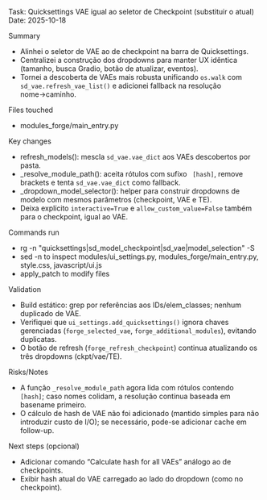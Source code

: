Task: Quicksettings VAE igual ao seletor de Checkpoint (substituir o atual)
Date: 2025-10-18

Summary
- Alinhei o seletor de VAE ao de checkpoint na barra de Quicksettings.
- Centralizei a construção dos dropdowns para manter UX idêntica (tamanho, busca Gradio, botão de atualizar, eventos).
- Tornei a descoberta de VAEs mais robusta unificando `os.walk` com `sd_vae.refresh_vae_list()` e adicionei fallback na resolução nome→caminho.

Files touched
- modules_forge/main_entry.py

Key changes
- refresh_models(): mescla `sd_vae.vae_dict` aos VAEs descobertos por pasta.
- _resolve_module_path(): aceita rótulos com sufixo ` [hash]`, remove brackets e tenta `sd_vae.vae_dict` como fallback.
- _dropdown_model_selector(): helper para construir dropdowns de modelo com mesmos parâmetros (checkpoint, VAE e TE).
- Deixa explícito `interactive=True` e `allow_custom_value=False` também para o checkpoint, igual ao VAE.

Commands run
- rg -n "quicksettings|sd_model_checkpoint|sd_vae|model_selection" -S
- sed -n to inspect modules/ui_settings.py, modules_forge/main_entry.py, style.css, javascript/ui.js
- apply_patch to modify files

Validation
- Build estático: grep por referências aos IDs/elem_classes; nenhum duplicado de VAE.
- Verifiquei que `ui_settings.add_quicksettings()` ignora chaves gerenciadas (`forge_selected_vae`, `forge_additional_modules`), evitando duplicatas.
- O botão de refresh (`forge_refresh_checkpoint`) continua atualizando os três dropdowns (ckpt/vae/TE).

Risks/Notes
- A função `_resolve_module_path` agora lida com rótulos contendo ` [hash]`; caso nomes colidam, a resolução continua baseada em basename primeiro.
- O cálculo de hash de VAE não foi adicionado (mantido simples para não introduzir custo de I/O); se necessário, pode-se adicionar cache em follow-up.

Next steps (opcional)
- Adicionar comando “Calculate hash for all VAEs” análogo ao de checkpoints.
- Exibir hash atual do VAE carregado ao lado do dropdown (como no checkpoint).

